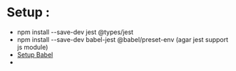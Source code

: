 # Setup :
- npm install --save-dev jest @types/jest
- npm install --save-dev babel-jest @babel/preset-env (agar jest support js module)
- [Setup Babel](https://babeljs.io/setup)
-